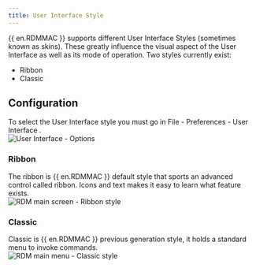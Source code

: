```yaml
---
title: User Interface Style
---
```

{{ en.RDMMAC }} supports different User Interface Styles (sometimes known as skins). These greatly influence the visual aspect of the User Interface as well as its mode of operation. Two styles currently exist:  

* Ribbon 
* Classic 

## Configuration 

To select the User Interface style you must go in File - Preferences - User Interface .  
![User Interface - Options](https://webdevolutions.azureedge.net/docs/en/rdm/mac/clip6001.png) 

### Ribbon 

The ribbon is {{ en.RDMMAC }} default style that sports an advanced control called ribbon. Icons and text makes it easy to learn what feature exists.  
![RDM main screen - Ribbon style](https://webdevolutions.azureedge.net/docs/en/rdm/mac/clip10550.png) 

### Classic 

Classic is {{ en.RDMMAC }} previous generation style, it holds a standard menu to invoke commands.  
![RDM main menu - Classic style](https://webdevolutions.azureedge.net/docs/en/rdm/mac/clip10551.png)  

